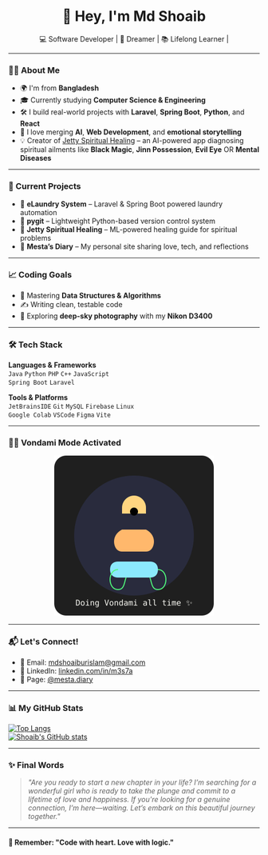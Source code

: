 <h1 align="center">👋 Hey, I'm Md Shoaib</h1>

<p align="center">
  💻 Software Developer | 🌌 Dreamer | 📚 Lifelong Learner |
</p>

---

### 👨‍💻 About Me

- 🌍 I'm from **Bangladesh**  
- 🎓 Currently studying **Computer Science & Engineering**  
- 🛠️ I build real-world projects with **Laravel**, **Spring Boot**, **Python**, and **React**  
- 🔭 I love merging **AI**, **Web Development**, and **emotional storytelling**  
- 💡 Creator of [Jetty Spiritual Healing](https://github.com/Shoaib3375/JettyMLBackBone) – an AI-powered app diagnosing spiritual ailments like **Black Magic**, **Jinn Possession**, **Evil Eye** OR **Mental Diseases**

---

### 🚀 Current Projects

- 🧺 **eLaundry System** – Laravel & Spring Boot powered laundry automation  
- 🐍 **pygit** – Lightweight Python-based version control system  
- 🔮 **Jetty Spiritual Healing** – ML-powered healing guide for spiritual problems  
- 📓 **Mesta’s Diary** – My personal site sharing love, tech, and reflections

---

### 📈 Coding Goals

- 🧠 Mastering **Data Structures & Algorithms**  
- ✍️ Writing clean, testable code  
- 🌌 Exploring **deep-sky photography** with my **Nikon D3400**

---

### 🛠️ Tech Stack

**Languages & Frameworks**  
`Java` `Python` `PHP` `C++` `JavaScript`  
`Spring Boot` `Laravel`

**Tools & Platforms**  
`JetBrainsIDE` `Git` `MySQL` `Firebase` `Linux`  
`Google Colab` `VSCode` `Figma` `Vite`

---

### 🧘‍♂️ Vondami Mode Activated

<p align="center">
  <img src="doing-vondami.svg" width="320" alt="Doing Vondami all time"/>
</p>

---

<!--### ❤️ Inspired by Jetty

> *"Jetty, you are the reason I dream in code and poetry. Through every line I write, I try to reach the light that surrounds you."*
-->

### 📬 Let's Connect!

- 📧 Email: [mdshoaiburislam@gmail.com](mailto:mdshoaiburislam@gmail.com)  
- 💼 LinkedIn: [linkedin.com/in/m3s7a](https://www.linkedin.com/in/m3s7a/)  
- 📸 Page: [@mesta.diary](https://facebook.com/mesta.diary)  

---

### 📊 My GitHub Stats

[![Top Langs](https://github-readme-stats.vercel.app/api/top-langs/?username=shoaib3375&layout=compact&theme=radical)](https://github.com/shoaib3375/github-readme-stats)  
[![Shoaib's GitHub stats](https://github-readme-stats.vercel.app/api?username=shoaib3375&show_icons=true&theme=radical)](https://github.com/shoaib3375)

---

### ✨ Final Words

> *"Are you ready to start a new chapter in your life? I’m searching for a wonderful girl who is ready to take the plunge and commit to a lifetime of love and happiness. If you're looking for a genuine connection, I’m here—waiting. Let’s embark on this beautiful journey together."*

---

#### 🧠 Remember: "Code with heart. Love with logic."
